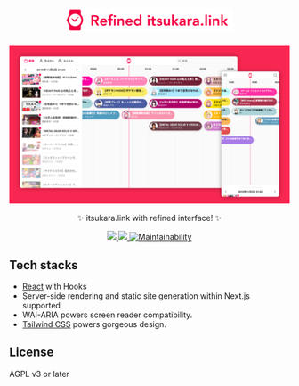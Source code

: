 <h1 align="center">
  <img src="https://raw.githubusercontent.com/neet/refined-itsukara-link/master/packages/arts/static/logo-large.png" alt="Refined itsukara.link" width="300px"/>
</h1>

<img src="https://raw.githubusercontent.com/neet/refined-itsukara-link/master/packages/arts/static/screenshot.png" alt="Screenshot">

<p align="center">✨ itsukara.link with refined interface! ✨</p>

<p align="center">
  <a href="https://github.com/neet/refined-itsukara-link/actions">
    <img src="https://github.com/neet/refined-itsukara-link/workflows/CI/badge.svg" />
  </a>

  <a href="https://codecov.io/gh/neet/refined-itsukara-link">
    <img src="https://codecov.io/gh/neet/refined-itsukara-link/branch/master/graph/badge.svg" />
  </a>

  <a href="https://codeclimate.com/github/neet/refined-itsukara-link/maintainability">
    <img src="https://api.codeclimate.com/v1/badges/cb0ea5f83783975442db/maintainability" alt="Maintainability" />
  </a>
</p>

## Tech stacks

- [React](https://github.com/facebook/react) with Hooks
- Server-side rendering and static site generation within Next.js supported
- WAI-ARIA powers screen reader compatibility.
- [Tailwind CSS](https://tailwindcss.com/) powers gorgeous design.

## License

AGPL v3 or later
